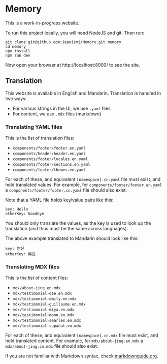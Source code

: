 # Memory

This is a work-in-progress website.

To run this project locally, you will need NodeJS and git.
Then run:

```
git clone git@github.com:Jeanismj/Memory.git memory
cd memory
npm install
npm run dev
```

Now open your browser at http://localhost:8000/ to see the site.

## Translation

This website is available in English and Mandarin. 
Translation is handled in two ways:

 - For various strings in the UI, we use `.yaml` files
 - For content, we use `.mdx` files (markdown)

### Translating YAML files

This is the list of translation files:

- `components/footer/footer.en.yaml`
- `components/header/header.en.yaml`
- `components/footer/locales.en.yaml`
- `components/footer/sections.en.yaml`
- `components/footer/themes.en.yaml`

For each of these, and equivalent `[namespace].cn.yaml` file must exist, and hold translated values.
For example, for `components/footer/footer.en.yaml` a `components/footer/footer.cn.yaml` file should also exist.

Note that a YAML file holds key/value pairs like this:

```yamnl
key: Hello
otherKey: Goodbye
```

You should only translate the values, as the key is used to look up the translation (and thus must be the same across languages).

The above example translated to Mandarin should look like this:

```yamnl
key: 你好
otherKey: 再见
```

### Translating MDX files

This is the list of content files:

- `mdx/about-jing.en.mdx`
- `mdx/testimonial-dee.en.mdx`
- `mdx/testimonial-emily.en.mdx`
- `mdx/testimonial-guillaume.en.mdx`
- `mdx/testimonial-miya.en.mdx`
- `mdx/testimonial-moon.en.mdx`
- `mdx/testimonial-searles.en.mdx`
- `mdx/testimonial-supanat.en.mdx`

For each of these, and equivalent `[namespace].cn.mdx` file must exist, and hold translated content.
For example, for `mdx/about-jing.en.mdx` a `mdx/about-jing.cn.mdx` file should also exist.

If you are not familiar with Markdown syntac, check [markdownguide.org](https://www.markdownguide.org/).

